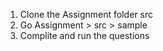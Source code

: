 1. Clone the Assignment folder src
2. Go Assignment > src > sample
3. Complite and run the questions
